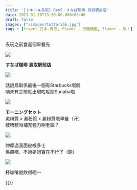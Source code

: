 ```yaml
---
title: '[ドキドキ鳥取] Day5：すなば珈琲 鳥取駅前店'
date: 2021-01-18T13:30:00.000+08:00
draft: false
images: ["/images/tottori5b.jpg"]
tags : [travel-日本-鳥取, flavor - 行膳積腹, flavor - 飲！]
---
```


去玩之前食返個早餐先  

![](/images/tottori5b1.jpg)

**すなば珈琲 鳥取駅前店**  

![](/images/tottori5b2.jpg)

話說鳥取係最後一個有Starbucks嘅縣  
响未有之前就出現咗呢間Sunaba啦  

![](/images/tottori5b.jpg)

**モーニングセット**  
澱粉質 x 澱粉質 x 澱粉質嘅早餐（汗）  
駛唔駛咁補充體力啊老細？  

![](/images/tottori5b3.jpg)

仲厚過我面皮嘅多士  
係靚嘅，不過姐姐實在不行了（飽）

![](/images/tottori5b4.jpg)

杯咖啡就飲得晒～  
  
  
{{<tottori>}}  
